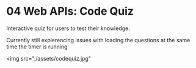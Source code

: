 # 04 Web APIs: Code Quiz

Interactive quiz for users to test their knowledge.

Currently still expierencing issues with loading the questions at the same time the timer is running

<img src="./assets/codequiz.jpg"
